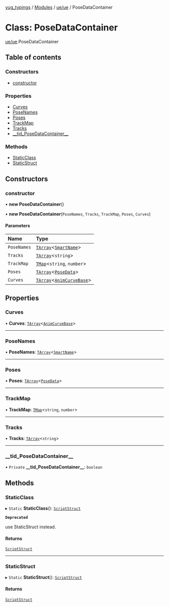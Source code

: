 [yug_typings](../README.md) / [Modules](../modules.md) / [ue/ue](../modules/ue_ue.md) / PoseDataContainer

# Class: PoseDataContainer

[ue/ue](../modules/ue_ue.md).PoseDataContainer

## Table of contents

### Constructors

- [constructor](ue_ue.PoseDataContainer.md#constructor)

### Properties

- [Curves](ue_ue.PoseDataContainer.md#curves)
- [PoseNames](ue_ue.PoseDataContainer.md#posenames)
- [Poses](ue_ue.PoseDataContainer.md#poses)
- [TrackMap](ue_ue.PoseDataContainer.md#trackmap)
- [Tracks](ue_ue.PoseDataContainer.md#tracks)
- [\_\_tid\_PoseDataContainer\_\_](ue_ue.PoseDataContainer.md#__tid_posedatacontainer__)

### Methods

- [StaticClass](ue_ue.PoseDataContainer.md#staticclass)
- [StaticStruct](ue_ue.PoseDataContainer.md#staticstruct)

## Constructors

### constructor

• **new PoseDataContainer**()

• **new PoseDataContainer**(`PoseNames`, `Tracks`, `TrackMap`, `Poses`, `Curves`)

#### Parameters

| Name | Type |
| :------ | :------ |
| `PoseNames` | [`TArray`](../interfaces/ue_puerts.TArray.md)<[`SmartName`](ue_ue.SmartName.md)\> |
| `Tracks` | [`TArray`](../interfaces/ue_puerts.TArray.md)<`string`\> |
| `TrackMap` | [`TMap`](../interfaces/ue_puerts.TMap.md)<`string`, `number`\> |
| `Poses` | [`TArray`](../interfaces/ue_puerts.TArray.md)<[`PoseData`](ue_ue.PoseData.md)\> |
| `Curves` | [`TArray`](../interfaces/ue_puerts.TArray.md)<[`AnimCurveBase`](ue_ue.AnimCurveBase.md)\> |

## Properties

### Curves

• **Curves**: [`TArray`](../interfaces/ue_puerts.TArray.md)<[`AnimCurveBase`](ue_ue.AnimCurveBase.md)\>

___

### PoseNames

• **PoseNames**: [`TArray`](../interfaces/ue_puerts.TArray.md)<[`SmartName`](ue_ue.SmartName.md)\>

___

### Poses

• **Poses**: [`TArray`](../interfaces/ue_puerts.TArray.md)<[`PoseData`](ue_ue.PoseData.md)\>

___

### TrackMap

• **TrackMap**: [`TMap`](../interfaces/ue_puerts.TMap.md)<`string`, `number`\>

___

### Tracks

• **Tracks**: [`TArray`](../interfaces/ue_puerts.TArray.md)<`string`\>

___

### \_\_tid\_PoseDataContainer\_\_

• `Private` **\_\_tid\_PoseDataContainer\_\_**: `boolean`

## Methods

### StaticClass

▸ `Static` **StaticClass**(): [`ScriptStruct`](ue_ue.ScriptStruct.md)

**`Deprecated`**

use StaticStruct instead.

#### Returns

[`ScriptStruct`](ue_ue.ScriptStruct.md)

___

### StaticStruct

▸ `Static` **StaticStruct**(): [`ScriptStruct`](ue_ue.ScriptStruct.md)

#### Returns

[`ScriptStruct`](ue_ue.ScriptStruct.md)
